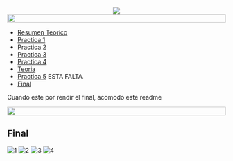 



<div align="center"> 



<img src="https://readme-typing-svg.demolab.com?font=Fira+Code&size=30&duration=1700&pause=800&color=28CDF7&center=true&width=635&lines=Algoritmos y Estructuras de Datos"/>
 </div>

</div>


<img src= 'https://i.gifer.com/origin/8c/8cd3f1898255c045143e1da97fbabf10_w200.gif' height="20" width="100%">


 
 
- [Resumen Teorico](https://inakilapeyre.notion.site/inakilapeyre/Algoritmos-y-Estructuras-de-datos-f27e3754fcae465484fe3c1ee6cc6c4f)
- [Practica 1](/Documentos/Practica1.md)
- [Practica 2](/Documentos/Practica2.md)
- [Practica 3](/Documentos/Practica3.md)
- [Practica 4](/Documentos/Practica4.md)
- [Teoria](/Documentos/Teoria_2do_Parcial.md)
- [Practica 5]() ESTA FALTA
- [Final]()

Cuando este por rendir el final, acomodo este readme

<img src= 'https://i.gifer.com/origin/8c/8cd3f1898255c045143e1da97fbabf10_w200.gif' height="20" width="100%">

## Final

![1](https://github.com/Fabian-Martinez-Rincon/AyED/assets/55964635/ef5aff49-4269-4f1f-8164-8b301808ecbb)
![2](https://github.com/Fabian-Martinez-Rincon/AyED/assets/55964635/8c762ffb-5961-49a9-b99b-4ac3b927375a)
![3](https://github.com/Fabian-Martinez-Rincon/AyED/assets/55964635/32d10c94-08e8-432b-aeda-1948cd2a8448)
![4](https://github.com/Fabian-Martinez-Rincon/AyED/assets/55964635/54d41cb9-7478-4416-870a-a6936c30fced)
